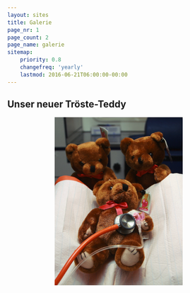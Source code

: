 ```yaml
---
layout: sites
title: Galerie
page_nr: 1
page_count: 2
page_name: galerie
sitemap:
    priority: 0.8
    changefreq: 'yearly'
    lastmod: 2016-06-21T06:00:00-00:00
---
```


## Unser neuer Tröste-Teddy
<p style="text-align: center">
  <img alt="Teddy neu" height="380px" src="/assets/TeddyNeu.png" />
</p>
